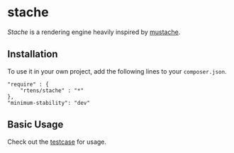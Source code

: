 # stache #

*Stache* is a rendering engine heavily inspired by [mustache].

[mustache]: http://mustache.github.com/

## Installation ##

To use it in your own project, add the following lines to your `composer.json`.

    "require" : {
        "rtens/stache" : "*"
    },
    "minimum-stability": "dev"

## Basic Usage ##

Check out the [testcase] for usage.

[testcase]: https://github.com/rtens/stache/tree/master/spec/rtens/stache/RenderTest.php
